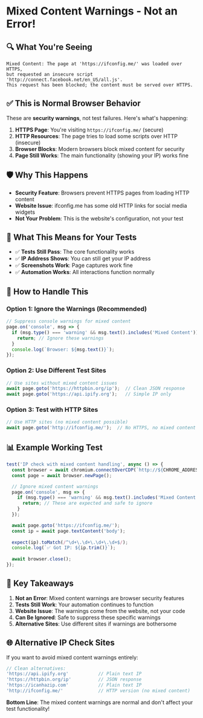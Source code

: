 # Mixed Content Warnings - Not an Error!

## 🔍 **What You're Seeing**

```
Mixed Content: The page at 'https://ifconfig.me/' was loaded over HTTPS, 
but requested an insecure script 'http://connect.facebook.net/en_US/all.js'. 
This request has been blocked; the content must be served over HTTPS.
```

## ✅ **This is Normal Browser Behavior**

These are **security warnings**, not test failures. Here's what's happening:

1. **HTTPS Page**: You're visiting `https://ifconfig.me/` (secure)
2. **HTTP Resources**: The page tries to load some scripts over HTTP (insecure)
3. **Browser Blocks**: Modern browsers block mixed content for security
4. **Page Still Works**: The main functionality (showing your IP) works fine

## 🛡️ **Why This Happens**

- **Security Feature**: Browsers prevent HTTPS pages from loading HTTP content
- **Website Issue**: ifconfig.me has some old HTTP links for social media widgets
- **Not Your Problem**: This is the website's configuration, not your test

## 🎯 **What This Means for Your Tests**

- ✅ **Tests Still Pass**: The core functionality works
- ✅ **IP Address Shows**: You can still get your IP address
- ✅ **Screenshots Work**: Page captures work fine
- ✅ **Automation Works**: All interactions function normally

## 🔧 **How to Handle This**

### **Option 1: Ignore the Warnings (Recommended)**
```typescript
// Suppress console warnings for mixed content
page.on('console', msg => {
  if (msg.type() === 'warning' && msg.text().includes('Mixed Content')) {
    return; // Ignore these warnings
  }
  console.log(`Browser: ${msg.text()}`);
});
```

### **Option 2: Use Different Test Sites**
```typescript
// Use sites without mixed content issues
await page.goto('https://httpbin.org/ip');  // Clean JSON response
await page.goto('https://api.ipify.org');   // Simple IP only
```

### **Option 3: Test with HTTP Sites**
```typescript
// Use HTTP sites (no mixed content possible)
await page.goto('http://ifconfig.me/');  // No HTTPS, no mixed content
```

## 📊 **Example Working Test**

```typescript
test('IP check with mixed content handling', async () => {
  const browser = await chromium.connectOverCDP(`http://${CHROME_ADDRESS}:${CHROME_PORT}`);
  const page = await browser.newPage();

  // Ignore mixed content warnings
  page.on('console', msg => {
    if (msg.type() === 'warning' && msg.text().includes('Mixed Content')) {
      return; // These are expected and safe to ignore
    }
  });

  await page.goto('https://ifconfig.me/');
  const ip = await page.textContent('body');
  
  expect(ip).toMatch(/^\d+\.\d+\.\d+\.\d+$/);
  console.log(`✅ Got IP: ${ip.trim()}`);
  
  await browser.close();
});
```

## 🎯 **Key Takeaways**

1. **Not an Error**: Mixed content warnings are browser security features
2. **Tests Still Work**: Your automation continues to function
3. **Website Issue**: The warnings come from the website, not your code
4. **Can Be Ignored**: Safe to suppress these specific warnings
5. **Alternative Sites**: Use different sites if warnings are bothersome

## 🌐 **Alternative IP Check Sites**

If you want to avoid mixed content warnings entirely:

```typescript
// Clean alternatives:
'https://api.ipify.org'           // Plain text IP
'https://httpbin.org/ip'          // JSON response
'https://icanhazip.com'           // Plain text IP
'http://ifconfig.me/'             // HTTP version (no mixed content)
```

**Bottom Line**: The mixed content warnings are normal and don't affect your test functionality!
